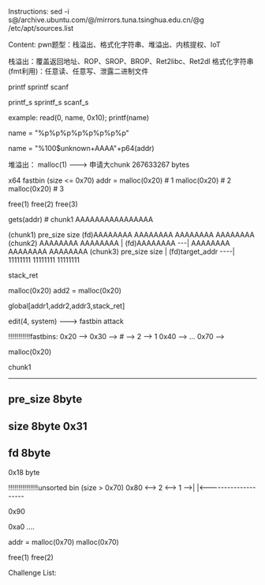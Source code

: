 Instructions:
sed -i s@/archive.ubuntu.com/@/mirrors.tuna.tsinghua.edu.cn/@g /etc/apt/sources.list


Content:
pwn题型：栈溢出、格式化字符串、堆溢出、内核提权、IoT

栈溢出：覆盖返回地址、ROP、SROP、BROP、Ret2libc、Ret2dl
格式化字符串(fmt利用)：任意读、任意写、泄露二进制文件

printf
sprintf
scanf

printf_s
sprintf_s
scanf_s


example:
read(0, name, 0x10);
printf(name)

name = "%p%p%p%p%p%p%p%p"

name = "%100$unknown+AAAA"+p64(addr)



堆溢出：
malloc(1)   ---> 申请大chunk  267633267 bytes

x64
fastbin (size <= 0x70)
addr = malloc(0x20)   # 1
malloc(0x20)   # 2
malloc(0x20)   # 3

free(1)
free(2)
free(3)

gets(addr) # chunk1
AAAAAAAAAAAAAAAA

(chunk1)
pre_size
size
(fd)AAAAAAAA
AAAAAAAA
AAAAAAAA
AAAAAAAA
(chunk2)
AAAAAAAA
AAAAAAAA               |
(fd)AAAAAAAA ---|
AAAAAAAA
AAAAAAAA
AAAAAAAA
(chunk3)
pre_size
size                |
(fd)target_addr ----|
11111111
11111111
11111111

stack_ret


malloc(0x20)
add2 = malloc(0x20)


global[addr1,addr2,addr3,stack_ret]

edit(4, system)
---> fastbin attack

!!!!!!!!!!!fastbins:
0x20 -->
0x30 -->    # --> 2 --> 1
0x40 -->
...
0x70 -->

malloc(0x20)


chunk1

------------
pre_size 8byte
------------
size 8byte 0x31
------------
fd 8byte
------------
0x18 byte


!!!!!!!!!!!!!!!unsorted bin (size > 0x70)
0x80 <--> 2 <--> 1  -->| 
|<--------------------

0x90

0xa0
....


addr = malloc(0x70)
malloc(0x70)

free(1)
free(2)




Challenge List:
